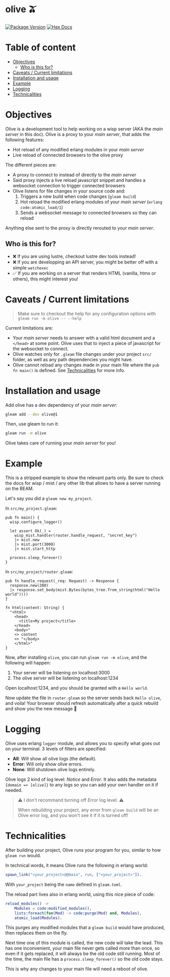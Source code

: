 # olive 🫒

[![Package Version](https://img.shields.io/hexpm/v/olive)](https://hex.pm/packages/olive)
[![Hex Docs](https://img.shields.io/badge/hex-docs-ffaff3)](https://hexdocs.pm/olive/)

# Table of content
- [Objectives](#objectives)
  - [Who is this for?](#who-is-this-for)
- [Caveats / Current limitations](#caveats--current-limitations)
- [Installation and usage](#installation-and-usage)
- [Example](#example)
- [Logging](#logging)
- [Technicalities](#technicalities)

# Objectives

Olive is a development tool to help working on a wisp server (AKA the _main server_ in this doc).
Olive is a proxy to your _main server_, that adds the following features:

- Hot reload of any modified erlang modules in your _main server_
- Live reload of connected browsers to the olive proxy


The different pieces are:
- A proxy to connect to instead of directly to the _main server_
- Said proxy injects a live reload javascript snippet and handles a websocket connection to trigger connected browsers
- Olive listens for file changes in your source code and:
  1. Triggers a new build when code changes (`gleam build`)
  2. Hot reload the modified erlang modules of your _main server_ (`erlang code:atomic_load/1`)
  3. Sends a websocket message to connected browsers so they can reload

Anything else sent to the proxy is directly rerouted to your _main server_.

## Who is this for?
- ❌ If you are using lustre, checkout lustre dev tools instead!
- ❌ If you are developping an API server, you might be better off with a simple `watchexec`
- ✅ If you are working on a server that renders HTML (vanilla, htmx or others), this might interest you!

# Caveats / Current limitations

> Make sure to checkout the help for any configuration options with `gleam run -m olive -- --help`

Current limitations are:

- Your _main server_ needs to answer with a valid html document and a `</head>` at some point.
  Olive uses that to inject a piece of javascript for the websocket to connect.
- Olive watches only for `.gleam` file changes under your project `src/` folder, as well as any path dependencies you might have.
- Olive cannot reload any changes made in your main file where the `pub fn main()` is defined. See [Technicalities](#technicalities) for more info.


# Installation and usage

Add  olive has a dev dependency of your _main server_:

```sh
gleam add --dev olive@1
```

Then, use gleam to run it:
```sh
gleam run -m olive
```

Olive takes care of running your _main server_ for you!

# Example

This is a stripped example to show the relevant parts only. Be sure to check the docs for wisp / mist / any other lib that allows to have a server running on the BEAM.

Let's say you did a `gleam new my_project`.

In `src/my_project.gleam`:
```gleam
pub fn main() {
  wisp.configure_logger()

  let assert Ok(_) =
    wisp_mist.handler(router.handle_request, "secret_key")
    |> mist.new
    |> mist.port(3000)
    |> mist.start_http

  process.sleep_forever()
}
```
In `src/my_project/router.gleam`:
```gleam
pub fn handle_request(_req: Request) -> Response {
  response.new(200)
  |> response.set_body(mist.Bytes(bytes_tree.from_string(html("Hello world"))))
}

fn html(content: String) {
  "<html>
    <head>
      <title>My project</title>
    </head>
    <body>"
    <> content
    <> "</body>
    </html>"
}
```

Now, after installing `olive`, you can run `gleam run -m olive`, and the following will happen:
1. Your server will be listening on localhost:3000
2. The olive server will be listening on localhost:1234

Open localhost:1234, and you should be granted with a `Hello world`.

Now update the file in `router.gleam` so the server sends back `Hello olive`, and voila!
Your browser should refresh automatically after a quick rebuild and show you the new message 🎉


# Logging

Olive uses erlang `logger` module, and allows you to specify what goes out on your terminal.
3 levels of filters are specified:
- **All**: Will show all olive logs (the default).
- **Error**: Will only show olive errors.
- **None**: Will shutdown olive logs entirely.

Olive logs 2 kind of log level: *Notice* and *Error*.
It also adds the metadata `{domain => [olive]}` to any logs so you can add your own handler on it if needed.

> ⚠️ I don't recommand turning off *Error* log level. ⚠️
>
> When rebuilding your project, any error from `gleam build` will be an Olive error log, and you won't
> see it if it is turned off!

# Technicalities

After building your project, Olive runs your program for you, similar to how `gleam run` would.

In technical words, it means Olive runs the following in erlang world:
```erlang
spawn_link("<your_project>@@main", run, ["<your_project>"]).
```
With `your_project` being the `name` defined in `gleam.toml`.


The reload part lives also in erlang world, using this nice piece of code:
```erlang
reload_modules() ->
    Modules = code:modified_modules(),
    lists:foreach(fun(Mod) -> code:purge(Mod) end, Modules),
    atomic_load(Modules).
```
This purges any modified modules that a `gleam build` would have produced, then replaces them on the fly.

Next time one of this module is called, the new code will take the lead.
This has one inconvenient, your main file never gets called more than once, so even if it gets replaced, it will always be the old code still running.
Most of the time, the main file has a `process.sleep_forever()` so the old code stays.

This is why any changes to your main file will need a reboot of olive.
